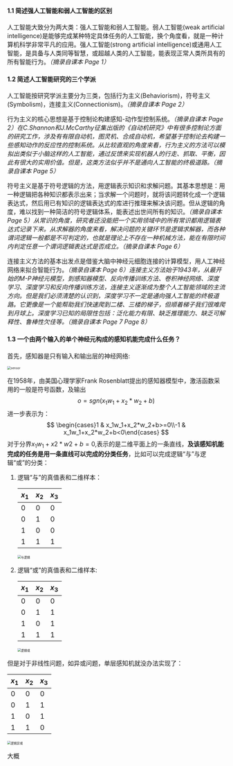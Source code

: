#### 1.1 简述强人工智能和弱人工智能的区别

人工智能大致分为两大类：强人工智能和弱人工智能。弱人工智能(weak artificial intelligence)是能够完成某种特定具体任务的人工智能，换个角度看，就是一种计算机科学非常平凡的应用。强人工智能(strong artificial intelligence)或通用人工智能，是具备与人类同等智慧，或超越人类的人工智能，能表现正常人类所具有的所有智能行为。*（摘录自课本 Page 1）*

#### 1.2 简述人工智能研究的三个学派

人工智能按研究学派主要分为三类，包括行为主义(Behaviorism)，符号主义(Symbolism)，连接主义(Connectionism)。*（摘录自课本 Page 2）*

行为主义的核心思想是基于控制论构建感知-动作型控制系统。*（摘录自课本 Page 2）*在C.Shannon和J.McCarthy征集出版的《自动机研究》中有很多控制论方面的研究工作，涉及有有限自动机，图灵机、合成自动机，希望基于控制论去构建一些感知动作的反应性的控制系统。从比较直观的角度来看，行为主义的方法可以模拟出类似于小脑这样的人工智能，通过反馈来实现机器人的行走、抓取、平衡，因此有很大的实用价值。但是，这类方法似乎并不是通向人工智能的终极道路。*（摘录自课本 Page 5）*

符号主义是基于符号逻辑的方法，用逻辑表示知识和求解问题。其基本思想是：用一种逻辑把各种知识都表示出来；当求解一个问题时，就将该问题转化成一个逻辑表达式，然后用已有知识的逻辑表达式的库进行推理来解决该问题。但从逻辑的角度，难以找到一种简洁的符号逻辑体系，能表述出世间所有的知识。*（摘录自课本 Page 5）*从常识的角度，研究者还没能把一个实用领域中的所有常识都用逻辑表达式记录下来。从求解器的角度来看，解决问题的关键环节是逻辑求解器，而各种谓词逻辑一般都是不可判定的，也就是理论上不存在一种机械方法，能在有限时间内判定任意一个谓词逻辑表达式是否成立。*（摘录自课本 Page 6）*

连接主义方法的基本出发点是借鉴大脑中神经元细胞连接的计算模型，用人工神经网络来拟合智能行为。*（摘录自课本 Page 6）*连接主义方法始于1943年，从最开始的M-P神经元模型，到感知器模型、反向传播训练方法、卷积神经网络、深度学习、深度学习和反向传播训练方法，连接主义逐渐成为整个人工智能领域的主流方向。但是我们必须清楚的认识到，深度学习不一定是通向强人工智能的终极道路。它更像是一个能帮助我们快速爬到二楼、三楼的梯子，但顺着梯子我们很难爬到月球上。深度学习已知的局限性包括：泛化能力有限、缺乏推理能力、缺乏可解释性、鲁棒性欠佳等。*（摘录自课本 Page 7 Page 8）*

#### 1.3 一个由两个输入的单个神经元构成的感知机能完成什么任务？

首先，感知器是只有输入和输出层的神经网络:

<img alt="sensor" src="http://leiblog.wang/static/image/2020/12/5XViLH.png" style="zoom:50%;" />

在1958年，由美国心理学家Frank Rosenblatt提出的感知器模型中，激活函数采用的一般是符号函数，及输出
$$
o = sgn(x_1w_1+x_2*w_2+b)
$$
进一步表示为：
$$
\begin{cases}1 & x_1w_1+x_2*w_2+b>=0\\-1 & x_1w_1+x_2*w_2+b<0\end{cases}
$$
对于分界$x_1w_1+x2*w2+b=0$,表示的是二维平面上的一条直线，**及该感知机能完成的任务是用一条直线可以完成的分类任务**，比如可以完成逻辑“与”与逻辑“或”的分类：

1. 逻辑“与”的真值表和二维样本：

   | $x_1$ | $x_2$ | $x_3$ |
   | ----- | ----- | ----- |
   | 0     | 0     | 0     |
   | 0     | 1     | 0     |
   | 1     | 0     | 0     |
   | 1     | 1     | 1     |

   <img src="http://leiblog.wang/static/image/2020/12/tKn5qy.png" alt="与逻辑" style="zoom:50%;" />

2. 逻辑“或”的真值表和二维样本:

   | $x_1$ | $x_2$ | $x_3$ |
   | ----- | ----- | ----- |
   | 0     | 0     | 0     |
   | 0     | 1     | 1     |
   | 1     | 0     | 1     |
   | 1     | 1     | 1     |

   <img src="http://leiblog.wang/static/image/2020/12/3G80EB.png" alt="逻辑或" style="zoom:50%;" />

但是对于非线性问题，如异或问题，单层感知机就没办法实现了：

| $x_1$ | $x_2$ | $x_3$ |
| ----- | ----- | ----- |
| 0     | 0     | 0     |
| 0     | 1     | 1     |
| 1     | 0     | 1     |
| 1     | 1     | 0     |

<img src="http://leiblog.wang/static/image/2020/12/FUhIBE.png" alt="逻辑异或" style="zoom:50%;" />

大概